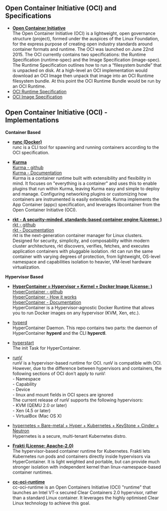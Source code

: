

## Open Container Initiative (OCI) and Specifications

- **[Open Container Initiative](https://www.opencontainers.org/)**  
The Open Container Initiative (OCI) is a lightweight, open governance structure (project), formed under the auspices of the Linux Foundation, for the express purpose of creating open industry standards around container formats and runtime. The OCI was launched on June 22nd 2015. The OCI currently contains two specifications: the Runtime Specification (runtime-spec) and the Image Specification (image-spec). The Runtime Specification outlines how to run a “filesystem bundle” that is unpacked on disk. At a high-level an OCI implementation would download an OCI Image then unpack that image into an OCI Runtime filesystem bundle. At this point the OCI Runtime Bundle would be run by an OCI Runtime.
 - [OCI Runtime Specification](https://github.com/opencontainers/runtime-spec)
 - [OCI Image Specification](https://github.com/opencontainers/image-spec)


## Open Container Initiative (OCI) - Implementations


**Container Based**  


- **[runc (Docker)](https://github.com/opencontainers/runc)**  
runc is a CLI tool for spawning and running containers according to the OCI specification. 


- **[Kurma](http://kurma.io/)**  
[Kurma - github](https://github.com/apcera/kurma)  
[Kurma - Documentation](http://kurma.io/documentation/)  
Kurma is a container runtime built with extensibility and flexibility in mind. It focuses on "everything is a container" and uses this to enable plugins that run within Kurma, leaving Kurma easy and simple to deploy and manage. Configuring networking plugins or customizing how containers are instrumented is easily extensible. Kurma implements the App Container (appc) specification, and leverages libcontainer from the Open Container Initiative (OCI).


- **[rkt - A security-minded, standards-based container engine (License: )](https://coreos.com/rkt)**  
[rkt - github](https://github.com/coreos/rkt)  
[rkt - Documentation](https://coreos.com/rkt/docs/latest/)  
rkt is the next-generation container manager for Linux clusters. Designed for security, simplicity, and composability within modern cluster architectures, rkt discovers, verifies, fetches, and executes application containers with pluggable isolation. rkt can run the same container with varying degrees of protection, from lightweight, OS-level namespace and capabilities isolation to heavier, VM-level hardware virtualization.



**Hypervisor Based**


- **[HyperContainer = Hypervisor + Kernel + Docker Image (License: )](https://hypercontainer.io/)**  
[HyperContainer - github](https://github.com/hyperhq)  
[HyperContainer - How it works](https://hypercontainer.io/how-it-works.html)  
[HyperContainer - Documentation](https://docs.hypercontainer.io/)  
HyperContainer is a Hypervisor-agnostic Docker Runtime that allows you to run Docker images on any hypervisor (KVM, Xen, etc.).

 - [hyperd](https://github.com/hyperhq/hyperd)  
HyperContainer Daemon. This repo contains two parts: the daemon of HyperContainer **hyperd** and the CLI **hyperctl**.

 - [hyperstart](https://github.com/hyperhq/hyperstart)  
The init Task for HyperContainer.

 - [runV](https://github.com/hyperhq/runv)  
runV is a hypervisor-based runtime for OCI. runV is compatible with OCI. However, due to the difference between hypervisors and containers, the following sections of OCI don't apply to runV:  
\- Namespace  
\- Capability  
\- Device  
\- linux and mount fields in OCI specs are ignored    
The current release of runV supports the following hypervisors:  
\- KVM (QEMU 2.0 or later)  
\- Xen (4.5 or later)  
\- VirtualBox (Mac OS X)  

 - [hypernetes = Bare-metal + Hyper + Kubernetes + KeyStone + Cinder + Neutron](https://github.com/hyperhq/hypernetes)  
Hypernetes is a secure, multi-tenant Kubernetes distro.


- **[Frakti (License: Apache-2.0)](https://github.com/kubernetes/frakti)**  
The hypervisor-based container runtime for Kubernetes. Frakti lets Kubernetes run pods and containers directly inside hypervisors via HyperContainer. It is light weighted and portable, but can provide much stronger isolation with independent kernel than linux-namespace-based container runtimes.



- **[cc-oci-runtime](https://github.com/01org/cc-oci-runtime)**  
cc-oci-runtime is an Open Containers Initiative (OCI) "runtime" that launches an Intel VT-x secured Clear Containers 2.0 hypervisor, rather than a standard Linux container. It leverages the highly optimised Clear Linux technology to achieve this goal.







